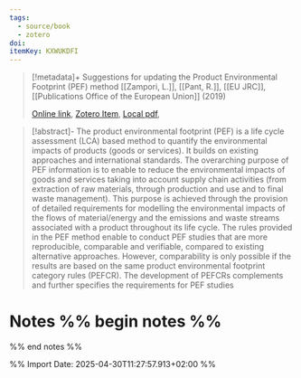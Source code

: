 ```yaml
---
tags:
  - source/book
  - zotero
doi: 
itemKey: KXWUKDFI
---
```

>[!metadata]+
> Suggestions for updating the  Product Environmental Footprint (PEF) method
> [[Zampori, L.]], [[Pant, R.]], [[EU JRC]], 
> [[Publications Office of the European Union]] (2019)
> 
> [Online link](), [Zotero Item](zotero://select/library/items/KXWUKDFI), [Local pdf](file://C:/Users/aburg/Documents/references/zotero/storage/J7NZJMXJ/Zampori2019_Suggestionsupdating.pdf), 

>[!abstract]-
>The product environmental footprint (PEF) is a life cycle assessment (LCA) based method to quantify the environmental impacts of products (goods or services). It builds on existing approaches and international standards. The overarching purpose of PEF information is to enable to reduce the environmental impacts of goods and services taking into account supply chain activities (from extraction of raw materials, through production and use and to final waste management). This purpose is achieved through the provision of detailed requirements for modelling the environmental impacts of the flows of material/energy and the emissions and waste streams associated with a product throughout its life cycle. The rules provided in the PEF method enable to conduct PEF studies that are more reproducible, comparable and verifiable, compared to existing alternative approaches. However, comparability is only possible if the results are based on the same product environmental footprint category rules (PEFCR). The development of PEFCRs complements and further specifies the requirements for PEF studies

# Notes %% begin notes %%

%% end notes %%




%% Import Date: 2025-04-30T11:27:57.913+02:00 %%

